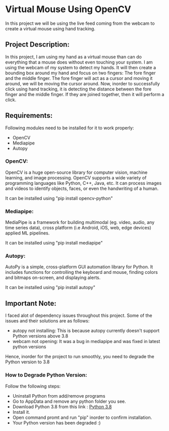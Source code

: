 # Virtual Mouse Using OpenCV
In this project we will be using the live feed coming from the webcam to create a virtual mouse using hand tracking.

## Project Description:
In this project, I am using my hand as a virtual mouse than can do everything that a mouse does without even touching your system. I am using the webcam of my system to detect my hands. It will then create a bounding box around my hand and focus on two fingers: The fore finger and the middle finger. The fore finger will act as a cursor and moving it around, we will be moving the cursor around. Now, inorder to successfully click using hand tracking, it is detecting the distance between the fore finger and the middle finger. If they are joined together, then it will perform a click. 



## Requirements:
Following modules need to be installed for it to work properly:
- OpenCV
- Mediapipe
- Autopy

### OpenCV:
OpenCV is a huge open-source library for computer vision, machine learning, and image processing. OpenCV supports a wide variety of programming languages like Python, C++, Java, etc. It can process images and videos to identify objects, faces, or even the handwriting of a human.

It can be installed using "pip install opencv-python"


### Mediapipe:
MediaPipe is a framework for building multimodal (eg. video, audio, any time series data), cross platform (i.e Android, iOS, web, edge devices) applied ML pipelines.

It can be installed using "pip install mediapipe"

### Autopy:
AutoPy is a simple, cross-platform GUI automation library for Python. It includes functions for controlling the keyboard and mouse, finding colors and bitmaps on-screen, and displaying alerts.

It can be installed using "pip install autopy"

## Important Note:
I faced alot of dependency issues throughout this project. Some of the issues and their solutions are as follows:
- autopy not installing: This is because autopy currently doesn't support Python versions above 3.8
- webcam not opening: It was a bug in mediapipe and was fixed in latest python versions

Hence, inorder for the project to run smoothly, you need to degrade the Python version to 3.8

### How to Degrade Python Version:
Follow the following steps:
- Uninstall Python from add/remove programs
- Go to AppData and remove any python folder you see.
- Download Python 3.8 from this link : [Python 3.8](https://www.python.org/downloads/release/python-380/)
- Install it.
- Open command promt and run "pip" inorder to confirm installation.
- Your Python version has been degraded :)


